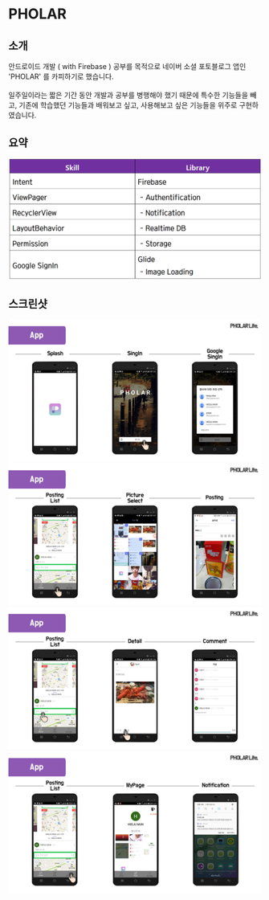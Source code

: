 # PHOLAR

## 소개
안드로이드 개발 ( with Firebase ) 공부를 목적으로 네이버 소셜 포토블로그 앱인 'PHOLAR' 를 카피하기로 했습니다.</br></br>
일주일이라는 짧은 기간 동안 개발과 공부를 병행해야 했기 때문에 특수한 기능들을 빼고, 기존에 학습했던 기능들과
배워보고 싶고, 사용해보고 싶은 기능들을 위주로 구현하였습니다.</br>

## 요약
![table](https://github.com/Heepie/Pholar/blob/master/img/table.png)

## 스크린샷
![screenshot1](https://github.com/Heepie/Pholar/blob/master/img/screen1.PNG)
![screenshot2](https://github.com/Heepie/Pholar/blob/master/img/screen2.PNG)
![screenshot3](https://github.com/Heepie/Pholar/blob/master/img/screen3.PNG)
![screenshot4](https://github.com/Heepie/Pholar/blob/master/img/screen4.PNG)
